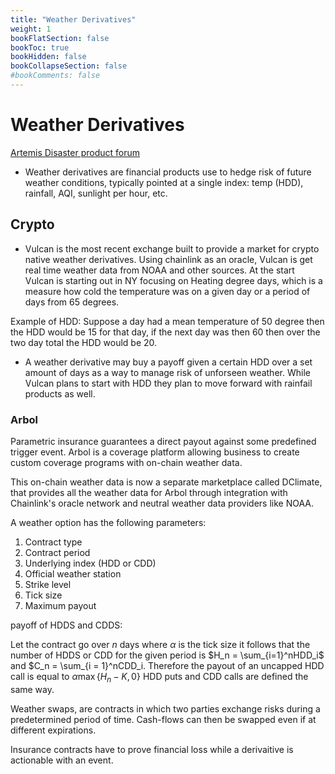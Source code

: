 ```yaml
---
title: "Weather Derivatives"
weight: 1
bookFlatSection: false
bookToc: true
bookHidden: false
bookCollapseSection: false
#bookComments: false
---
```

# Weather Derivatives

[Artemis Disaster product forum](https://www.artemis.bm/)
- Weather derivatives are financial products use to hedge risk of future weather conditions, typically pointed at a single index: temp (HDD), rainfall, AQI, sunlight per hour, etc.


## Crypto
- Vulcan is the most recent exchange built to provide a market for crypto native weather derivatives.  Using chainlink as an oracle, Vulcan is get real time weather data from NOAA and other sources. At the start Vulcan is starting out in NY focusing on Heating degree days, which is a measure how cold the temperature was on a given day or a period of days from 65 degrees. 

Example of HDD: Suppose a day had a mean temperature of 50 degree then the HDD would be 15 for that day, if the next day was then 60 then over the two day total the HDD would be 20.

- A weather derivative may buy a payoff given a certain HDD over a set amount of days as a way to manage risk of unforseen weather. While Vulcan plans to start with HDD they plan to move forward with rainfail products as well. 


### Arbol
Parametric insurance guarantees a direct payout against some predefined trigger event.  Arbol is a coverage platform allowing business to create custom coverage programs with on-chain weather data. 

This on-chain weather data is now a separate marketplace called DClimate, that provides all the weather data for Arbol through integration with Chainlink's oracle network and neutral weather data providers like NOAA. 

A weather option has the following parameters:
1. Contract type 
2. Contract period
3. Underlying index (HDD or CDD)
4. Official weather station
5. Strike level
6. Tick size
7. Maximum payout

payoff of HDDS and CDDS:

Let the contract go over $n$ days where $\alpha$ is the tick size it follows that the number of HDDS or CDD for the given period is $H_n = \sum_{i=1}^nHDD_i$ and $C_n = \sum_{i = 1}^nCDD_i. Therefore the payout of an uncapped HDD call is equal to $\alpha \max\{ H_n - K, 0\}$ HDD puts and CDD calls are defined the same way. 

Weather swaps, are contracts in which two parties exchange risks during a predetermined period of time. Cash-flows can then be swapped even if at different expirations. 

Insurance contracts have to prove financial loss while a derivaitive is actionable with an event. 
